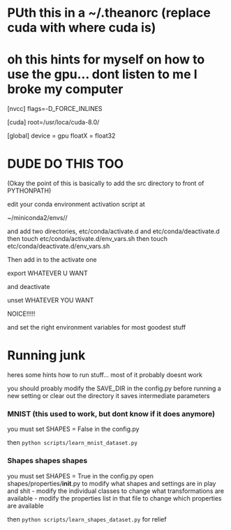 # PUth this in a ~/.theanorc (replace cuda with where cuda is)
# oh this hints for myself on how to use the gpu... dont listen to me I broke my computer

[nvcc]
flags=-D_FORCE_INLINES

[cuda]
root=/usr/loca/cuda-8.0/

[global]
device = gpu
floatX = float32


# DUDE DO THIS TOO

(Okay the point of this is basically to add the src directory to front of PYTHONPATH)

edit your conda environment activation script at 

~/miniconda2/envs/<env-name>/

and add two directories, etc/conda/activate.d
 and etc/conda/deactivate.d
 then touch etc/conda/activate.d/env_vars.sh
 then touch etc/conda/deactivate.d/env_vars.sh

 Then add in to the activate one

 export WHATEVER U WANT

 and deactivate 

 unset WHATEVER YOU WANT

 NOICE!!!!!

and set the right environment variables for most goodest stuff


# Running junk

heres some hints how to run stuff... most of it probably doesnt work

you should proably modify the SAVE_DIR in the config.py before running a new setting or clear out the directory
it saves intermediate parameters

### MNIST (this used to work, but dont know if it does anymore)

you must set SHAPES = False in the config.py

then `python scripts/learn_mnist_dataset.py`

### Shapes shapes shapes

you must set SHAPES = True in the config.py
open shapes/properties/__init__.py to modify what shapes and settings are in play and shit
    - modify the individual classes to change what transformations are available
    - modify the properties list in that file to change which properties are available

then `python scripts/learn_shapes_dataset.py` for relief

